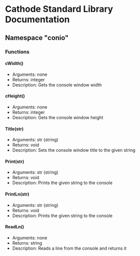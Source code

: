 # Cathode Standard Library Documentation

## Namespace "conio"

### Functions

#### cWidth()

*	Arguments: none
*	Returns: integer
*	Description: Gets the console window width

#### cHeight()

*	Arguments: none
*	Returns: integer
*	Description: Gets the console window height

#### Title(str)

*	Arguments: str (string)
*	Returns: void
*	Description: Sets the console window title to the given string

#### Print(str)

*	Arguments: str (string)
*	Returns: void
*	Description: Prints the given string to the console

#### PrintLn(str)

*	Arguments: str (string)
*	Returns: void
*	Description: Prints the given string to the console

#### ReadLn()

*	Arguments: none
*	Returns: string
*	Description: Reads a line from the console and returns it